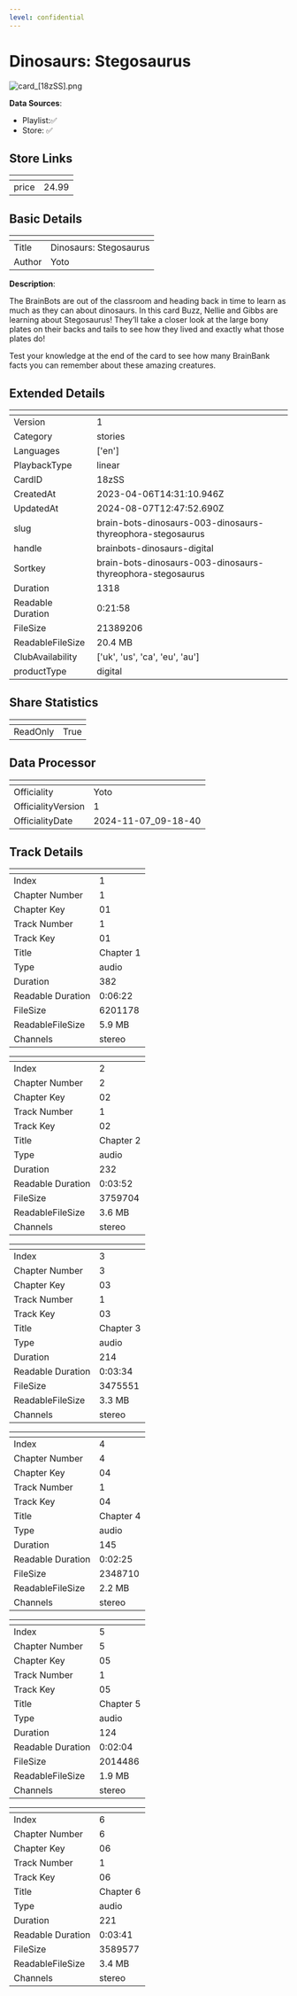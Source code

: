 ```yaml
---
level: confidential
---
```

# Dinosaurs: Stegosaurus

![card_[18zSS].png](../../img/cards/card_[18zSS].png)

**Data Sources**: 

- Playlist:✅
- Store: ✅


## Store Links

| <!-- --> | <!-- --> |
| - | - |
| price | 24.99 |


## Basic Details

| <!-- --> | <!-- --> |
| - | - |
| Title | Dinosaurs: Stegosaurus |
| Author | Yoto |

**Description**:

The BrainBots are out of the classroom and heading back in time to learn as much as they can about dinosaurs. In this card Buzz, Nellie and Gibbs are learning about Stegosaurus! They’ll take a closer look at the large bony plates on their backs and tails to see how they lived and exactly what those plates do! 

Test your knowledge at the end of the card to see how many BrainBank facts you can remember about these amazing creatures. 



## Extended Details

| <!-- --> | <!-- --> |
| - | - |
| Version | 1 |
| Category | stories |
| Languages | ['en'] |
| PlaybackType | linear |
| CardID | 18zSS |
| CreatedAt | 2023-04-06T14:31:10.946Z |
| UpdatedAt | 2024-08-07T12:47:52.690Z |
| slug | brain-bots-dinosaurs-003-dinosaurs-thyreophora-stegosaurus |
| handle | brainbots-dinosaurs-digital |
| Sortkey | brain-bots-dinosaurs-003-dinosaurs-thyreophora-stegosaurus |
| Duration | 1318 |
| Readable Duration | 0:21:58 |
| FileSize | 21389206 |
| ReadableFileSize | 20.4 MB |
| ClubAvailability | ['uk', 'us', 'ca', 'eu', 'au'] |
| productType | digital |


## Share Statistics

| <!-- --> | <!-- --> |
| - | - |
| ReadOnly | True |


## Data Processor

| <!-- --> | <!-- --> |
| - | - |
| Officiality | Yoto
| OfficialityVersion | 1
| OfficialityDate | 2024-11-07_09-18-40


## Track Details

| <!-- --> | <!-- --> |
| - | - |
| Index | 1 |
| Chapter Number | 1 |
| Chapter Key | 01 |
| Track Number | 1 |
| Track Key | 01 |
| Title | Chapter 1 |
| Type | audio |
| Duration | 382 |
| Readable Duration | 0:06:22 |
| FileSize | 6201178 |
| ReadableFileSize | 5.9 MB |
| Channels | stereo |

| <!-- --> | <!-- --> |
| - | - |
| Index | 2 |
| Chapter Number | 2 |
| Chapter Key | 02 |
| Track Number | 1 |
| Track Key | 02 |
| Title | Chapter 2 |
| Type | audio |
| Duration | 232 |
| Readable Duration | 0:03:52 |
| FileSize | 3759704 |
| ReadableFileSize | 3.6 MB |
| Channels | stereo |

| <!-- --> | <!-- --> |
| - | - |
| Index | 3 |
| Chapter Number | 3 |
| Chapter Key | 03 |
| Track Number | 1 |
| Track Key | 03 |
| Title | Chapter 3 |
| Type | audio |
| Duration | 214 |
| Readable Duration | 0:03:34 |
| FileSize | 3475551 |
| ReadableFileSize | 3.3 MB |
| Channels | stereo |

| <!-- --> | <!-- --> |
| - | - |
| Index | 4 |
| Chapter Number | 4 |
| Chapter Key | 04 |
| Track Number | 1 |
| Track Key | 04 |
| Title | Chapter 4 |
| Type | audio |
| Duration | 145 |
| Readable Duration | 0:02:25 |
| FileSize | 2348710 |
| ReadableFileSize | 2.2 MB |
| Channels | stereo |

| <!-- --> | <!-- --> |
| - | - |
| Index | 5 |
| Chapter Number | 5 |
| Chapter Key | 05 |
| Track Number | 1 |
| Track Key | 05 |
| Title | Chapter 5 |
| Type | audio |
| Duration | 124 |
| Readable Duration | 0:02:04 |
| FileSize | 2014486 |
| ReadableFileSize | 1.9 MB |
| Channels | stereo |

| <!-- --> | <!-- --> |
| - | - |
| Index | 6 |
| Chapter Number | 6 |
| Chapter Key | 06 |
| Track Number | 1 |
| Track Key | 06 |
| Title | Chapter 6 |
| Type | audio |
| Duration | 221 |
| Readable Duration | 0:03:41 |
| FileSize | 3589577 |
| ReadableFileSize | 3.4 MB |
| Channels | stereo |

